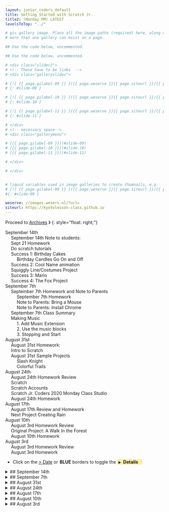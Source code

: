 ```yaml
---
layout: junior_coders_default
title: Getting Started with Scratch Jr.
title2: (Monday PM) LATEST
levelsToTop: "../"

# gi= gallery image. Place all the image paths (required) here, along with an (optional) label (goes above the image)then paste the raw markdown in teh appropriate place.
# more than one gallery can exist on a page.

## Use the code below, uncommented.

## Use the code below, uncommented.

# <div class="slider2">
# <!-- These have to be links  -->
# <div class="galleryslides">

# [![ {{ page.gilabel-09 }} ]({{ page.weserve }}{{ page.siteurl }}/{{ page.dir }}{{ page.giurl-09 }}&w=477 )](./{{ page.giurl-09 }}){: target="_blank"}
# {: #slide-09 }

# [![ {{ page.gilabel-10 }} ]({{ page.weserve }}{{ page.siteurl }}/{{ page.dir }}{{ page.giurl-10 }}&w=477 )](./{{ page.giurl-10 }}){: target="_blank"}
# {: #slide-10 }

# [![ {{ page.gilabel-11 }} ]({{ page.weserve }}{{ page.siteurl }}/{{ page.dir }}{{ page.giurl-11 }}&w=477 )](./{{ page.giurl-11 }}){: target="_blank"}
# {: #slide-11 }

# </div>
# <!-- necessary space-->
# <div class="gallerymenu">

# [{{ page.gilabel-09 }}](#slide-09) 
# [{{ page.gilabel-10 }}](#slide-10)  
# [{{ page.gilabel-11 }}](#slide-11) 

# </div>

# </div>


# liquid variables used in image galleries to create thumnails, e.g.
# [![ {{ page.gilabel-09 }} ]({{ page.weserve }}{{ page.siteurl }}/{{ page.dir }}{{ page.giurl-09 }}&w=477 )](./{{ page.giurl-09 }}){: target="_blank"}
#{: #slide-09 }

weserve: //images.weserv.nl/?url=
siteurl: https://kyotolesson-class.github.io
---
```



 
Proceed to [Archives](./a_mon0500pm-Archives.html) 》 
{: style="float: right;"}
<br clear="both">

<div id="toc">

* [September 14th](#september-14th)
  * [September 14th Note to students:](#september-14th-note-to-students)
  * [Sept 21 Homework](#sept-21-homework)
  * [Do scratch tutorials](#do-scratch-tutorials)
  * [Success 1: Birthday Cakes](#success-1-birthday-cakes)
    * [Birthday Candles Go On and Off](#birthday-candles-go-on-and-off)
  * [Success 2: Cool Name animation](#success-2-cool-name-animation)
  * [Squiggly Line/Costumes Project](#squiggly-linecostumes-project)
  * [Success 3: Mario](#success-3-mario)
  * [Success 4: The Fox Project](#success-4-the-fox-project)
* [September 7th](#september-7th)
  * [September 7th Homework and Note to Parents](#september-7th-homework-and-note-to-parents)
    * [September 7th Homework](#september-7th-homework)
    * [Note to Parents: Bring a Mouse](#note-to-parents-bring-a-mouse)
    * [Note to Parents: Install Chrome](#note-to-parents-install-chrome)
  * [September 7th Class Summary](#september-7th-class-summary)
  * [Making Music](#making-music)
    * [1. Add Music Extension](#1-add-music-extension)
    * [2. Use the music blocks](#2-use-the-music-blocks)
    * [3. Stopping  and Start](#3-stopping-and-start)
* [August 31st](#august-31st)
  * [August 31st Homework:](#august-31st-homework)
  * [Intro to Scratch](#intro-to-scratch)
  * [August 31st Sample Projects](#august-31st-sample-projects)
    * [Slash Knight](#slash-knight)
    * [Colorful Trails](#colorful-trails)
* [August 24th](#august-24th)
  * [August 24th Homework Review](#august-24th-homework-review)
  * [Scratch](#scratch)
  * [Scratch Accounts](#scratch-accounts)
  * [Scratch Jr. Coders 2020 Monday Class Studio](#scratch-jr-coders-2020-monday-class-studio)
  * [August 24th Homework](#august-24th-homework)
* [August 17th](#august-17th)
  * [August 17th Review and Homework](#august-17th-review-and-homework)
  * [Next Project Creating Rain](#next-project-creating-rain)
* [August 10th](#august-10th)
  * [August 3rd Homework Review](#august-3rd-homework-review)
  * [Original Project: A Walk In the Forest](#original-project-a-walk-in-the-forest)
  * [August 10th Homework](#august-10th-homework)
* [August 3rd](#august-3rd)
  * [August 3rd Homework Review](#august-3rd-homework-review-1)
  * [August 3rd Homework](#august-3rd-homework)

</div>

* Click on the [> Date]() or <span style="color: var(--borderblue);  border-left: 9px solid var(--borderblue)!important;border-radius: 4px 4px; font-weight: bold; padding-left: 2px;">BLUE</span> borders to toggle the <span style="background-color:#ffeca0; border-left: 10px solid var(--borderblue) !important;border-radius: 4px 4px;"><b>  &nbsp;<span style="font-size: 70%">▶︎</span>&nbsp;&nbsp;Details&nbsp;&nbsp;&nbsp;&nbsp;</b></span>

<details>
<summary>## September 14th
</summary>

## September 14th


### September 14th Note to students: 

Today's class was a bit challenging. Everyone was very eager to explore new Scratch projects, but I understand and it was natural if you had the feeling that some things are a little hard still. Hang in there!! 

I really encourage you to try the tutorials before getting too far into your own big projects. Of course it is exciting that there are lots of fancy projects and games to make, but you have to walk before you can run. 

For me, the important thing is that everyone made a lot of progress individually in this class! You can be proud of what you did! These notes are to highlight and help you see the progress you made. 

Again, please try the tutorials!!! It really will help!

### Sept 21 Homework

The homework is to:

* Review the class notes
* Finish the Animate My Name Tutorial  
* Keep working you whatever projects you started

### Do scratch tutorials

I started the class by asking kids look at and copy the [animate a name tutorial](https://scratch.mit.edu/projects/editor/?tutorial=all) tutorial. Here is a slow video walkthrough:

{% include youtubelazy.html  videoID="8mcwvngI98U" %}


Most kids were very eager to start their own projects, so I had them work on the tutorial and went around the room to hear their ideas for their individual projects (as int he homework) before they started working on them.

### Success 1: Birthday Cakes

One success was making a birthday song/cake project. The project had two goals:

1. Making birthday candles light and unlight
2. Clicking dots to make the music stop and start

#### Birthday Candles Go On and Off

Small Dot sprites on the radio act as buttons. When you click the buttons, they turn the music on and off. 

![radio](https://i.imgur.com/q5NWd54.jpg)

The Cake sprite has 2 costumes.

![cake](https://i.imgur.com/a8WWROh.jpg)


The pink dot code makes the music play, and sends a message to the cake.  [](# "I corrected the student's project so the candles go out *after* the music plays."). The broadcast message block is just like the send message block in Scratch Jr., but more powerful.

![radio code](https://i.imgur.com/thdqNMT.jpg)

When the cake gets the message, it changes costume. This make it seems the candles are going out.

![radio code](https://i.imgur.com/ctYUBO0.jpg)

The red dot makes the music stop.

![radio code](https://i.imgur.com/IB9SwJh.jpg)

This is an excellent first project. Though you may have wanted to do more...it is a very good start. 

### Success 2: Cool Name animation

Letter sprites make the student's name appear sequentially. The key to this project is also using message blocks. On start, the letter sprites hide, wait, then each letter appears, waits, and tells the next to appear. 

![hide show broadcast](https://i.imgur.com/oF20zHM.jpg)

Continuing down the line, the sprites appear in sequence,

![start hide and when receive show  broadcast](https://i.imgur.com/Ic1XIle.jpg)

ending in a cool pair of sunglasses (my favorite touch!). 

![sunglasses](https://i.imgur.com/295we4t.jpg)
![hide show when receive](https://i.imgur.com/Zi1LNCL.jpg)

### Squiggly Line/Costumes Project

This emulated a more [advanced project](https://scratch.mit.edu/projects/425323424/). Because of this, it was a bit tough, but they made a good start by using the "next costume" trick to change through a series of costumes. 


{% include giphy.html link="https://media.giphy.com/media/Q5dlB0kBckYD20Rgfl/" %} 

If you look at the original project this is exactly what it is, except repeated many times. The original project has 104 costumes!!

{% include giphy.html link="https://media.giphy.com/media/WsSDxggvsefJRAKLL3/" %}{: width="30%" height="400px"} 

<iframe src="https://scratch.mit.edu/projects/418429641/embed" allowtransparency="true" width="485" height="402" frameborder="0" scrolling="no" allowfullscreen></iframe>


These two are both great projects, and worth continuing!!

### Success 3: Mario 

The king of all video games is of course Mario. Another student asked about how to make a character jump like Mario does. There is a simple way:

<pre class="blocks"><div class="scratchblocks"><svg version="1.1" width="173" height="102"><defs><filter id="bevelFilter" x0="-50%" y0="-50%" width="200%" height="200%"><feGaussianBlur result="blur-1" in="SourceAlpha" stdDeviation="1 1"></feGaussianBlur><feFlood result="flood-2" in="undefined" flood-color="#fff" flood-opacity="0.15"></feFlood><feOffset result="offset-3" in="blur-1" dx="1" dy="1"></feOffset><feComposite result="comp-4" operator="arithmetic" in="SourceAlpha" in2="offset-3" k2="1" k3="-1"></feComposite><feComposite result="comp-5" operator="in" in="flood-2" in2="comp-4"></feComposite><feFlood result="flood-6" in="undefined" flood-color="#000" flood-opacity="0.7"></feFlood><feOffset result="offset-7" in="blur-1" dx="-1" dy="-1"></feOffset><feComposite result="comp-8" operator="arithmetic" in="SourceAlpha" in2="offset-7" k2="1" k3="-1"></feComposite><feComposite result="comp-9" operator="in" in="flood-6" in2="comp-8"></feComposite><feMerge result="merge-10"><feMergeNode in="SourceGraphic"></feMergeNode><feMergeNode in="comp-5"></feMergeNode><feMergeNode in="comp-9"></feMergeNode></feMerge></filter><filter id="inputBevelFilter" x0="-50%" y0="-50%" width="200%" height="200%"><feGaussianBlur result="blur-1" in="SourceAlpha" stdDeviation="1 1"></feGaussianBlur><feFlood result="flood-2" in="undefined" flood-color="#fff" flood-opacity="0.15"></feFlood><feOffset result="offset-3" in="blur-1" dx="-1" dy="-1"></feOffset><feComposite result="comp-4" operator="arithmetic" in="SourceAlpha" in2="offset-3" k2="1" k3="-1"></feComposite><feComposite result="comp-5" operator="in" in="flood-2" in2="comp-4"></feComposite><feFlood result="flood-6" in="undefined" flood-color="#000" flood-opacity="0.7"></feFlood><feOffset result="offset-7" in="blur-1" dx="1" dy="1"></feOffset><feComposite result="comp-8" operator="arithmetic" in="SourceAlpha" in2="offset-7" k2="1" k3="-1"></feComposite><feComposite result="comp-9" operator="in" in="flood-6" in2="comp-8"></feComposite><feMerge result="merge-10"><feMergeNode in="SourceGraphic"></feMergeNode><feMergeNode in="comp-5"></feMergeNode><feMergeNode in="comp-9"></feMergeNode></feMerge></filter><filter id="inputDarkFilter" x0="-50%" y0="-50%" width="200%" height="200%"><feFlood result="flood-1" in="undefined" flood-color="#000" flood-opacity="0.2"></feFlood><feComposite result="comp-2" operator="in" in="flood-1" in2="SourceAlpha"></feComposite><feMerge result="merge-3"><feMergeNode in="SourceGraphic"></feMergeNode><feMergeNode in="comp-2"></feMergeNode></feMerge></filter><path d="M1.504 21L0 19.493 4.567 0h1.948l-.5 2.418s1.002-.502 3.006 0c2.006.503 3.008 2.01 6.517 2.01 3.508 0 4.463-.545 4.463-.545l-.823 9.892s-2.137 1.005-5.144.696c-3.007-.307-3.007-2.007-6.014-2.51-3.008-.502-4.512.503-4.512.503L1.504 21z" fill="#3f8d15" id="greenFlag"></path><path d="M6.724 0C3.01 0 0 2.91 0 6.5c0 2.316 1.253 4.35 3.14 5.5H5.17v-1.256C3.364 10.126 2.07 8.46 2.07 6.5 2.07 4.015 4.152 2 6.723 2c1.14 0 2.184.396 2.993 1.053L8.31 4.13c-.45.344-.398.826.11 1.08L15 8.5 13.858.992c-.083-.547-.514-.714-.963-.37l-1.532 1.172A6.825 6.825 0 0 0 6.723 0z" fill="#fff" id="turnRight"></path><path d="M3.637 1.794A6.825 6.825 0 0 1 8.277 0C11.99 0 15 2.91 15 6.5c0 2.316-1.253 4.35-3.14 5.5H9.83v-1.256c1.808-.618 3.103-2.285 3.103-4.244 0-2.485-2.083-4.5-4.654-4.5-1.14 0-2.184.396-2.993 1.053L6.69 4.13c.45.344.398.826-.11 1.08L0 8.5 1.142.992c.083-.547.514-.714.963-.37l1.532 1.172z" fill="#fff" id="turnLeft"></path><path d="M0 0L4 4L0 8Z" fill="#111" id="addInput"></path><path d="M4 0L4 8L0 4Z" fill="#111" id="delInput"></path><g id="loopArrow"><path d="M8 0l2 -2l0 -3l3 0l-4 -5l-4 5l3 0l0 3l-8 0l0 2" fill="#000" opacity="0.3"></path><path d="M8 0l2 -2l0 -3l3 0l-4 -5l-4 5l3 0l0 3l-8 0l0 2" fill="#fff" opacity="0.9" transform="translate(-1 -1)"></path></g></defs><g><g transform="translate(0 0)"><g transform="translate(2 0)"><path d="M 0 12 L 0 12 A 80 80 0 0 1 80 10 L 166 10 L 169 13 L 169 30 L 166 33 L 27 33 L 24 36 L 16 36 L 13 33 L 3 33 L 0 30 Z" class="sb-events sb-bevel"></path><text x="0" y="10" class="sb-label " transform="translate(6 16)">when</text><g transform="translate(38 15)"><g width="58" height="14" class="sb-input sb-input-dropdown"><rect x="0" y="0" width="58" height="14" class="sb-events sb-darker"></rect></g><text x="0" y="10" class="sb-label sb-literal-dropdown" transform="translate(4 0)">up arrow</text><polygon points="7 0 3.5 4 0 0" fill="#000" opacity="0.6" transform="translate(48 5)"></polygon></g><text x="0" y="10" class="sb-label " transform="translate(100 16)">key</text><text x="0" y="10" class="sb-label " transform="translate(122 16)">pressed</text></g><g transform="translate(2 33)"><path d="M 0 3 L 3 0 L 13 0 L 16 3 L 24 3 L 27 0 L 93 0 L 96 3 L 96 19 L 93 22 L 27 22 L 24 25 L 16 25 L 13 22 L 3 22 L 0 19 Z" class="sb-motion sb-bevel"></path><text x="0" y="10" class="sb-label " transform="translate(6 5)">change</text><text x="0" y="10" class="sb-label " transform="translate(47 5)">y</text><text x="0" y="10" class="sb-label " transform="translate(57 5)">by</text><g transform="translate(73 4)"><rect x="0" y="0" width="17" height="14" class="sb-input sb-input-string"></rect><text x="0" y="10" class="sb-label sb-literal-string" transform="translate(4 0)">10</text></g></g><g transform="translate(2 55)"><path d="M 0 3 L 3 0 L 13 0 L 16 3 L 24 3 L 27 0 L 77 0 L 80 3 L 80 19 L 77 22 L 27 22 L 24 25 L 16 25 L 13 22 L 3 22 L 0 19 Z" class="sb-control sb-bevel"></path><text x="0" y="10" class="sb-label " transform="translate(6 5)">wait</text><g transform="translate(32 4)"><path d="M 6.5 0 L 8.5 0 A 6.5 6.5 0 0 1 8.5 13 L 6.5 13 A 6.5 6.5 0 0 1 6.5 0 Z" class="sb-input sb-input-number"></path><text x="0" y="10" class="sb-label sb-literal-number" transform="translate(5 0)">1</text></g><text x="0" y="10" class="sb-label " transform="translate(51 5)">secs</text></g><g transform="translate(2 77)"><path d="M 0 3 L 3 0 L 13 0 L 16 3 L 24 3 L 27 0 L 99 0 L 102 3 L 102 19 L 99 22 L 27 22 L 24 25 L 16 25 L 13 22 L 3 22 L 0 19 Z" class="sb-motion sb-bevel"></path><text x="0" y="10" class="sb-label " transform="translate(6 5)">change</text><text x="0" y="10" class="sb-label " transform="translate(47 5)">y</text><text x="0" y="10" class="sb-label " transform="translate(57 5)">by</text><g transform="translate(73 4)"><rect x="0" y="0" width="23" height="14" class="sb-input sb-input-string"></rect><text x="0" y="10" class="sb-label sb-literal-string" transform="translate(4 0)">-10</text></g></g></g></g></svg></div></pre>

Of course there are more complicated ways that include moving forwards and gravity and other things, but as a beginning, this is a start.

Another important element of a Mario game is how to move the background. Using series of costumes this can look very smooth, but it takes a while to understand [how to do it](https://scratch.mit.edu/projects/76150/).

<iframe src="https://scratch.mit.edu/projects/76150/embed" allowtransparency="true" width="485" height="402" frameborder="0" scrolling="no" allowfullscreen></iframe>


### Success 4: The Fox Project

The Animate My Name tutorial seems very simple, it has a lot fo room for development. One student patiently followed the tutorial to create an alphabet beatbox. They added a background and the letters FOX. Pressing the letter F made music play, and the other letters changed color when touched.

![play music](https://i.imgur.com/dXcq0qC.jpg)

![change color](https://i.imgur.com/6Lb1kuh.jpg)

We had a lot of fun dancing to the music!!!

This project has room for development. For example, the colors of the characters could change when the music changes. That would be very flashy. The limit is your imagination.

</details>


<details>
<summary>## September 7th
</summary>

## September 7th

### September 7th Homework and Note to Parents

#### September 7th Homework

1. *On paper* (**NOT IN SCRATCH**) make a plan for a project you want to do in Scratch. 
  For example:
   1. What is the goal of the game/project? How do you succeed? What are the challenges? What is the story?
   2. What are the actions that players can take using the mouse and keyboard? 
   3. What sprites are there? Who are the actors and what are the objects you need?
   4. What backdrops do you need? What are the settings (places) where things happen?
2. (Optional) If you want to work in scratch, make improvements to the Colorful Trails Project. Show me what you can do! Do your best to figure out on your own things such as how to:
   1. Add buttons that do things
   2. Add music and sounds
   3. Add additional movements
   4. Add/Change costumes and backdrops.
   5. Create a second screen?
3. (Optional) There were lots of new ideas last week. It would be a good idea to review (at least the pictures of) what we did in class (below). Can you do everything we covered (see below)? 

#### Note to Parents: Bring a Mouse
Some children struggled using touchpads. I recommend having children **bring a computer mouse** to class.

#### Note to Parents: Install Chrome
Students are using different browsers. To avoid confusion we are wondering, if possible, if parents could **install Chrome** on their child's computer. Here is the [download link](https://support.google.com/chrome/answer/95346). 



### September 7th Class Summary

Today I began with a rough overview of Scratch:

We covered, briefly, how to:
* add a costume to the background and sprites
* save and import a photo.
* make sprites speak
* add music extension
* press a key (`b`) to [change the background](https://i.imgur.com/u2PdPmu.jpg)
![change the background](https://i.imgur.com/u2PdPmu.jpg)
* press a key (`s`) to [play sounds](https://i.imgur.com/K0QXkIn.jpg)
![play sounds](https://i.imgur.com/K0QXkIn.jpg)
* Say words [in different languages and accents](https://i.imgur.com/6dUphu8.jpg)
![in different languages and accents](https://i.imgur.com/6dUphu8.jpg)

A lot of new information, so we will go over all this again as the class continues.

### Making Music 
*Note that sounds and music are different for scratch. Sounds are recorded, music is played.*
#### 1. Add Music Extension
To make music using instruments you have to add [music extension](https://media.giphy.com/media/QTmDHXHASop0qWUDFn/giphy.gif)

{% include giphy.html link="https://media.giphy.com/media/QTmDHXHASop0qWUDFn/" %} 

#### 2. Use the music blocks
Then music blocks appear at the bottom of the block section and you can use them just like the sound blocks:

![play music](https://i.imgur.com/44g6H5Y.jpg)


* remember, the music blocks and the sound blocks are different!!

#### 3. Stopping  and Start
The question "how to make the music stop" came up. One "quick" way to make the music stop is to set volume to zero by [pressing a key](https://i.imgur.com/LkwBOiN.jpg):

![stop music by setting volume to 0%](https://i.imgur.com/LkwBOiN.jpg) 

This doesn't work too well. To do it properly though is a bit difficult!!!! It requires the "[forever repeat until costume trick](https://i.imgur.com/2FneO4Y.jpg)".

![stop music forever repeat until costume trick](https://i.imgur.com/2FneO4Y.jpg)

I will explain this in a future class!



</details>
 

<details>
<summary>## August 31st
</summary>

## August 31st


### August 31st Homework:

The homework is to look inside the Colorful Trails Project (see below) and think about:

1. How could we make Colorful Trails more interesting? (e.g. make it slower, add music, etc.)
2. How could we add more characters and backgrounds
3. How to make it so if I press "c" it clears the board.

Here is my [example remix](https://scratch.mit.edu/projects/421636996/). Loot at how I:

* changed the costumes to letters to spell out my name
* added music 
* added buttons to stop and go:

<iframe src="https://scratch.mit.edu/projects/421636996/embed" allowtransparency="true"  width="485" height="485" frameborder="0" scrolling="no" allowfullscreen></iframe>


### Intro to Scratch 

Today I gave a basic outline of the scratch website. I explained how to: 

* Find your User ID, Stuff, and mailbox

You can see in the picture below how to get **your profile** page, **your stuff** page, **account settings**, and how to **sign out**. The folder icon (With the orange S) also goes to **your stuff**.


![folder in the upper right](https://i.imgur.com/vN7VHRa.jpg)


* Find the [Jr. Coders 2020 Monday Class Studio](https://scratch.mit.edu/studios/27394220/) 


On your profile page is a section called "Studios I'm Following". I have  added the  [Jr. Coders Monday studio](https://scratch.mit.edu/studios/27394220/) is where I will occasionally post assignments and other items for the class. 

![profile ](https://i.imgur.com/lFK8l6t.jpg)


* Go to My Stuff

The **my stuff** page is where your projects and studios are found. You can see buttons (top right) for creating **new projects**, **new studios**.

![](https://i.imgur.com/ThRgNql.jpg)

* Remix, add to studio, favorite, see inside

From project pages you can:

1. Remix: Make your own copy of a project so you can edit it
2. Add a project to a studio, which is a way of collecting projects you like.
3. Favorite: This is another way to collect projects. This also appears on the **your stuff** page. 
4. See inside: This allows you to look at the code inside a project.
5. Run the project: Click one of the green flags.
6. Stop a project: click the red stop sign.
![project page](https://i.imgur.com/B5ySkDH.jpg)


### August 31st Sample Projects 

#### Slash Knight 
We opened some sample projects. [Slash Knight](https://scratch.mit.edu/projects/419503825/) was especially popular.

<iframe src="https://scratch.mit.edu/projects/419503825/embed" allowtransparency="true"  width="485" height="485" frameborder="0" scrolling="no" allowfullscreen></iframe>

#### Colorful Trails
Another popular project was the [Colorful Trails Project](https://scratch.mit.edu/projects/10001052/).

<iframe src="https://scratch.mit.edu/projects/10001052/embed" allowtransparency="true"  width="485" height="485" frameborder="0" scrolling="no" allowfullscreen></iframe>


Kids made a remix of it, and we did a preliminary review of how to:

* create new backgrounds and characters 
* save our projects and the 
* different blocks 
  
without going into too much detail. 

</details>


<details>
<summary>## August 24th 
</summary>

## August 24th 


### August 24th Homework Review 

We did a brief review of what kids had been working on for the week based on the Walk Though the Forest project. I had planned to work on the Creating Rain Project (as I said last week), I told students that we might transition to using Scratch. The kids were very excited to see what it was like, so that became the focus of the day. 

### Scratch

Scratch is web based. We visited [the scratch website](http://scratch.mit.edu) and by pressing the "Create" button students could start exploring. Kids were very interested in choosing sprites: 

![choosing](https://i.imgur.com/ImoUoyE.jpg){: target="_blank_"}

and editing sprites: 

![editing](https://i.imgur.com/NpAvJPh.jpg){: target="_blank_"}

### Scratch Accounts

To make it easier to manage the student accounts I have created accounts and passwords for each student. These will be send to each student separately. Once you have your login information, [login to the scratch website](http://scratch.mit.edu){: target="_blank_"} using the id and password. 

### Scratch Jr. Coders 2020 Monday Class Studio

Scratch lets you group related projects into Studios. I have created a studio just for the Jr. Coders 2020 Monday Class. For the student accounts I have set them to ["follow" this studio](https://scratch.mit.edu/studios/27394220/){: target="_blank_"}. 

Inside the studio you can see [my Sample Shared Project](https://scratch.mit.edu/projects/420090077/){: target="_blank_"}. We will look at this more closely next class, but here you can see how it looks:

<iframe src="https://scratch.mit.edu/projects/420090077/embed" allowtransparency="true" width="485" height="485" frameborder="0" scrolling="no" allowfullscreen></iframe>


### August 24th Homework 

For the next few weeks we will do a combination of finishing Scratch Jr. and Starting Scratch. The homework is to:

* Finish any Scratch Jr. projects you are working on
* Visit and/or Log into Scratch and start exploring and playing. 

</details>

<details>
<summary>## August 17th 
</summary>

## August 17th 

### August 17th Review and Homework 

There were only 2 kids today, so we just continued to work on the Walk throught the forest project. The main idea of the project is that the character just continues to walk along on one screen and things come along and happen to him. The extended video below shows what I mean. See how the poison rain comes and he is touched by it. Some ideas of what could happen next:

* A mountain comes and he has to climb it.
* A fairy comes and offers him a glass of water.
* Many flies come and chase him out of the screen into another screen, or into a river.

Add your own!! 


{% include niceimage-galleryNoTableweserveGifsNoLink.html folder="/images/2020-08-17/" %}

### Next Project Creating Rain

Once we finish this project we will learn how to make rain.

{% include youtubelazy.html  videoID="0wJYLXfESJ4" %}

</details>

<details>
<summary>## August 10th 
</summary>

## August 10th

### August 3rd Homework Review

As usual, we review the homework. The main goal of the project was to show how to create the illusion of movement using moving characters and screen transitions. 

### Original Project: A Walk In the Forest 
I created the A Walk In the Forest Project to help reinforce that idea. The project creates the illusion of continuous motion by having characters moving continuously behind a fixed character. I showed the students the project and their first challenge was to recreate the project. They had to discover:

* Adding 3 grass elements to the bottom of the screen and having them move right continuously makes it look like the cat is moving.
* Adding several trees also moving makes it look like he is walking in a forest. 

The next stage was making it look like he is coming out of the forest:

* The trees run through a few 20 step loops, one loop for each time across the screen.
* At the end, each tree has to move just the right amount to get to the left edge of the screen before disappearing.
* This takes a little math. They have to find the starting position of each tree, and add just that amount to the motion, then disappear.

{% include niceimage-galleryNoTableweserveGifsNoLink.html folder="/images/2020-08-10/" %}


### August 10th Homework
The homework is to now make the cat move onto a new environment, such as having rain appear (you can just see it start to happen in the image above), or animals flying. How can you make these appear at just the right moment, and make it seems like the cat is walking through them? Good luck!

Here is a full example. Notice how the clouds appear. For example, another character might appear from the right, and the two characters might fight in the center, then the character could move on. 

{% include niceimage-galleryNoTableweserveGifsNoLink.html folder="/images/2020-08-17/" %}


</details>

<details>
<summary>## August 3rd
</summary>

##  August 3rd 

### August 3rd Homework Review 


We reviewed Flying Project Homework. Some kids used the same background, but some chose a night scene or other scene. Most kids were able to create the first screen with ease, so we moved on to how to create the cool "rising into the sky" effect. 

First we tried it with the kids just looking at the result and trying to code it without any help. Then I helped overcome problems, and gave suggestions on how to improve it.

The transition involves several steps:

1. The [P1 Pilot](#imagegallery2-Y2R13Flying-P1_Pilot) is touched and he rises to the top of the screen and disappears. 

2. The second screen appears. the [P2 Pilot](#imagegallery2-Y2R13Flying-P2_Pilot)  is flying up in the air though the tops of the [P2 Trees](#imagegallery2-Y2R13Flying-P2_Tree3).

3. The key is that this background screen is the *visual continuation* of the screen below it. This creates the effect of rising into the sky.

4. To make the effect clearer, the top of the trees in screen one (these are part of the background) are added to the bottom of screen two (these are characters). 

5. When we get to screen 2, these [P2 Trees4](#imagegallery2-Y2R13Flying-P2_Tree4) go down, making it look like we are rising into the sky above the trees.

6. The effect is better when the trees go down slowly, and disappear at different times. 

7. We spent a lot of time figuring out how to draw [P2 Clouds2](#imagegallery2-Y2R13Flying-P2_Cloud2)   using circles. I didn't quite finish this but explained the basic idea. Drawing a circle with a border covered by a circle without creates the cloud shape in the project.

8. I also discussed how to make small stars by drawing a small line with just two dots and bringing the dots just over each other. This was used by one of the students who was using a night background.

9. You can see how the effect is created in the gallery below.


{% include niceimage-galleryNoTableweserveGifsNoLink.html folder="/scratchProjects/Y2R13Flying/" %}

### August 3rd Homework

Now that we know how to make the "rising up" effect, you can finish making the Flying Project. That is the homework. Can you make the the plane fly up in screens 1, 2, 3, and then back down using screens 3, 4, 1?

* Next class: We work on using the same effect in other ways.



</details>





<!-- <div class="bottomSpacer">

</div> -->